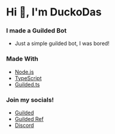 <h1 align="left">Hi 👋, I'm DuckoDas</h1>

### I made a Guilded Bot

- Just a simple guilded bot, I was bored!

### Made With
- [Node.js](https://nodejs.org)
- [TypeScript](https://www.typescriptlang.org/)
- [Guilded.ts](https://guildedts.js.org/)

### Join my socials!

- [Guilded](https://guilded.gg/oreoland)
- [Guilded Ref](https://www.guilded.gg?r=o4PyG3Zd)
- [Discord](https://discord.gg/TKz7BMwEap)

